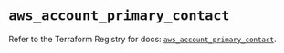 # `aws_account_primary_contact`

Refer to the Terraform Registry for docs: [`aws_account_primary_contact`](https://registry.terraform.io/providers/hashicorp/aws/5.87.0/docs/resources/account_primary_contact).
